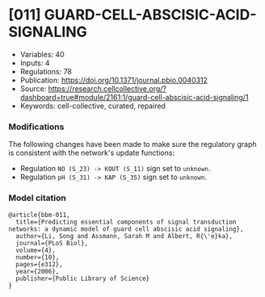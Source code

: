# \[011\] GUARD-CELL-ABSCISIC-ACID-SIGNALING

 - Variables: 40
 - Inputs: 4
 - Regulations: 78
 - Publication: https://doi.org/10.1371/journal.pbio.0040312
 - Source: https://research.cellcollective.org/?dashboard=true#module/2161:1/guard-cell-abscisic-acid-signaling/1
 - Keywords: cell-collective, curated, repaired


### Modifications

The following changes have been made to make sure the regulatory graph is consistent with the network's update functions:

 - Regulation `NO (S_23) -> KOUT (S_11)` sign set to `unknown`.
 - Regulation `pH (S_31) -> KAP (S_35)` sign set to `unknown`.

### Model citation

```
@article{bbm-011,
  title={Predicting essential components of signal transduction networks: a dynamic model of guard cell abscisic acid signaling},
  author={Li, Song and Assmann, Sarah M and Albert, R{\'e}ka},
  journal={PLoS Biol},
  volume={4},
  number={10},
  pages={e312},
  year={2006},
  publisher={Public Library of Science}
}
```

